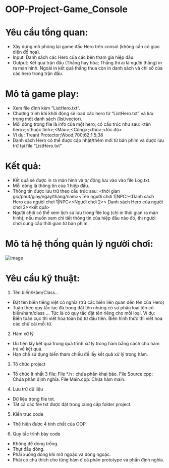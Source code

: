 # OOP-Project-Game_Console
# Yêu cầu tổng quan:
- Xây dựng mô phỏng lại game đấu Hero trên consol (không cần có giao diện đồ họa).
- Input: Danh sách các Hero của các bên tham gia hiệp đấu.
- Output: Kết quả trận đấu (Thắng hay hòa; Thắng thì ai là người thắng) in ra màn hình. Ngoài in kết quả thắng thua còn in danh sách và chỉ số của các hero trong trận đấu.
# Mô tả game play:
- Xem file đính kèm “ListHero.txt”.
- Chương trình khi khời động sẽ load các hero từ “ListHero.txt” và lưu trong một danh sách (list/vector).
- Mỗi dòng trong file là info của một hero; có cấu trúc như sau:
      <tên hero>;<thuộc tính>;<Máu>;<Công>;<thủ>;<tốc độ>
- Ví dụ: Treant Protector;Wood;700;62;1.5;38
- Danh sách Hero có thể được cập nhật/thêm mới từ bán phím và được lưu trữ tại file “ListHero.txt”
# Kết quả:
- Kết quả sẽ được in ra màn hình và tự động lưu vào vào file Log.txt.
- Mỗi dòng là thông tin của 1 hiệp đấu.
-	Thông tin được lưu trữ theo cấu trúc sau: <thời gian gio/phut/giay/ngày/tháng/nam><Ten người chơi 1|NPC><Danh sách Hero của người chơi 1|NPC><Người chơi 2>< Danh sách Hero của người chơi 2><kết quả>
-	Người chơi có thể xem lịch sử lưu trong file log (chỉ in thời gian ra màn hinh); nếu muốn xem chi tiết thông tin của hiệp đấu nào đó, thì người chơi cung cấp thời gian từ bàn phím.
# Mô tả hệ thống quản lý người chơi:
![image](https://github.com/tienanhjkl/OOP-Project-Game_Console/assets/69162614/17360c6b-801e-4769-bff5-9726d3af9def)
# Yêu cầu kỹ thuật:
1.	Tên biến/Hàm/Class…
- Đặt tên biến tiếng việt có nghĩa (trừ các biến liên quan đến tên của Hero)
- Tuân theo quy tắc lạc đà trong đặt tên nhưng có sự phân loại tên có biến/hàm/class … Tức là có quy tắc đặt tên riêng cho mỗi loại.
Ví dụ:
    Biến toàn cục thì viết hoa toàn bộ từ đầu tiên.
    Biến hình thức thì viết hoa các chữ cái mỗi từ.

2.	Hàm xử lý
- Ưu tiên lấy kết quả trong quá trình xử lý trong hàm bằng cách cho hàm trả về kết quả.
- Hạn chế sử dụng biến tham chiếu đề lấy kết quả xử lý trong hàm.

3.	Tổ chức project
- Tổ chức ít nhất 3 file:
  File *.h : chứa phần khai báo.
  File Source.cpp: Chứa phần định nghĩa.
  File Main.cpp: Chứa hàm main.

4.	Lưu trữ dữ liệu
- Dữ liệu trong file txt.
- Tất cả các file txt được đặt trong cùng cấp folder project.

5.	Kiến trúc code
- Thể hiện được 4 tính chất của OOP.

6.	Quy tắc trình bày code
-	Không để dòng trống.
-	Thụt đầu dòng.
-	Phải xuống dòng khi mở ngoặc và đóng ngoặc.
-	Phải có chú thích cho từng hàm ở cả phân prototype và phần định nghĩa.
